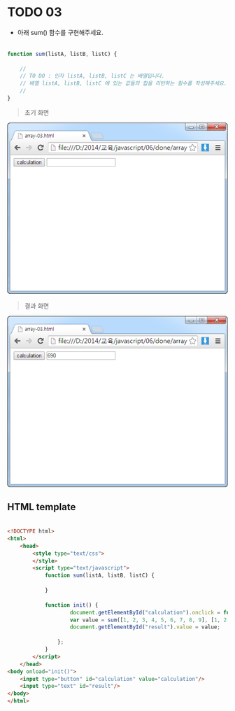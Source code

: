 ﻿TODO 03
========

* 아래 sum() 함수를 구현해주세요.

```javascript

function sum(listA, listB, listC) {

	//
	// TO DO : 인자 listA, listB, listC 는 배열입니다. 
	// 배열 listA, listB, listC 에 있는 값들의 합을 리턴하는 함수를 작성해주세요.
	//
}

```

> 초기 화면

![TODO03](https://raw.githubusercontent.com/lightsh/jsstudy/master/06/todo/images/todo_03.png)


>  결과 화면

![TODO03](https://raw.githubusercontent.com/lightsh/jsstudy/master/06/todo/images/todo_03_result.png)

## HTML template

```html

<!DOCTYPE html> 
<html>
	<head>
		<style type="text/css">
		</style>
		<script type="text/javascript">
			function sum(listA, listB, listC) {

			}
			
			function init() {
					document.getElementById("calculation").onclick = function() {
					var value = sum([1, 2, 3, 4, 5, 6, 7, 8, 9], [1, 2, 3, 4, 5, 6, 7, 8, 9], [100, 200, 300]);
					document.getElementById("result").value = value;
					
				};
			}			
		</script>
	</head>
<body onload="init()">               
	<input type="button" id="calculation" value="calculation"/>        
	<input type="text" id="result"/> 
</body>
</html>

```
